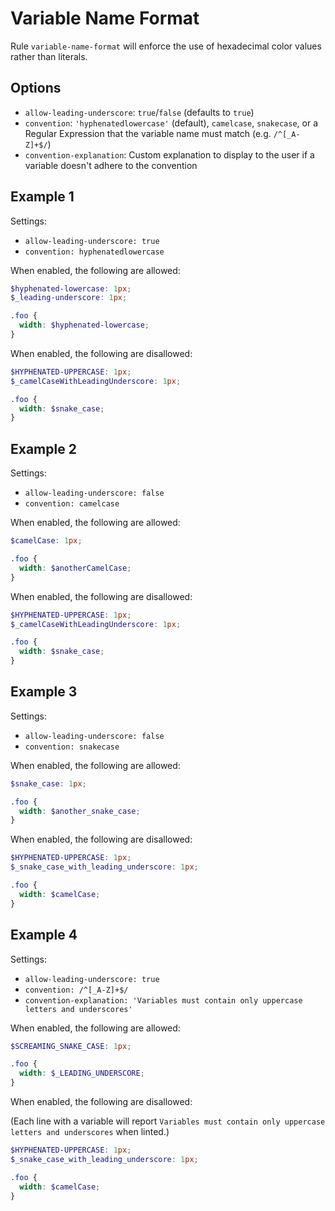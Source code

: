 # Variable Name Format

Rule `variable-name-format` will enforce the use of hexadecimal color values rather than literals.

## Options

* `allow-leading-underscore`: `true`/`false` (defaults to `true`)
* `convention`: `'hyphenatedlowercase'` (default), `camelcase`, `snakecase`, or a Regular Expression that the variable name must match (e.g. `/^[_A-Z]+$/`)
* `convention-explanation`: Custom explanation to display to the user if a variable doesn't adhere to the convention

## Example 1

Settings:
- `allow-leading-underscore: true`
- `convention: hyphenatedlowercase`

When enabled, the following are allowed:

```scss
$hyphenated-lowercase: 1px;
$_leading-underscore: 1px;

.foo {
  width: $hyphenated-lowercase;
}

```

When enabled, the following are disallowed:

```scss
$HYPHENATED-UPPERCASE: 1px;
$_camelCaseWithLeadingUnderscore: 1px;

.foo {
  width: $snake_case;
}
```

## Example 2

Settings:
- `allow-leading-underscore: false`
- `convention: camelcase`

When enabled, the following are allowed:

```scss
$camelCase: 1px;

.foo {
  width: $anotherCamelCase;
}
```

When enabled, the following are disallowed:

```scss
$HYPHENATED-UPPERCASE: 1px;
$_camelCaseWithLeadingUnderscore: 1px;

.foo {
  width: $snake_case;
}
```

## Example 3

Settings:
- `allow-leading-underscore: false`
- `convention: snakecase`

When enabled, the following are allowed:

```scss
$snake_case: 1px;

.foo {
  width: $another_snake_case;
}
```

When enabled, the following are disallowed:

```scss
$HYPHENATED-UPPERCASE: 1px;
$_snake_case_with_leading_underscore: 1px;

.foo {
  width: $camelCase;
}
```

## Example 4

Settings:
- `allow-leading-underscore: true`
- `convention: /^[_A-Z]+$/`
- `convention-explanation: 'Variables must contain only uppercase letters and underscores'`

When enabled, the following are allowed:

```scss
$SCREAMING_SNAKE_CASE: 1px;

.foo {
  width: $_LEADING_UNDERSCORE;
}
```

When enabled, the following are disallowed:

(Each line with a variable will report `Variables must contain only uppercase letters and underscores` when linted.)

```scss
$HYPHENATED-UPPERCASE: 1px;
$_snake_case_with_leading_underscore: 1px;

.foo {
  width: $camelCase;
}
```
